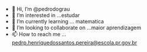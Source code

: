 - 👋 Hi, I’m @pedrodograu
- 👀 I’m interested in ...estudar
- 🌱 I’m currently learning ... matematica
- 💞️ I’m looking to collaborate on ...maior aprendizagem
- 📫 How to reach me ... pedrp.henriquedossantos.pereira@escola.pr.gov.br

<!---
pedrodograu/pedrodograu is a ✨ special ✨ repository because its `README.md` (this file) appears on your GitHub profile.
You can click the Preview link to take a look at your changes.
--->
